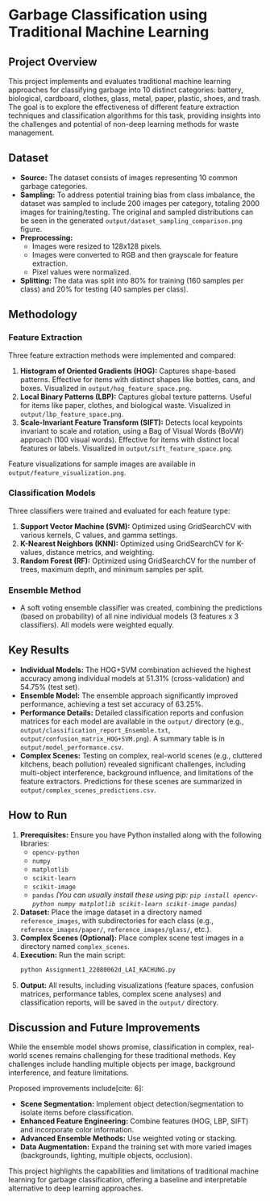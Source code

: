 # Garbage Classification using Traditional Machine Learning

## Project Overview

This project implements and evaluates traditional machine learning approaches for classifying garbage into 10 distinct categories: battery, biological, cardboard, clothes, glass, metal, paper, plastic, shoes, and trash. The goal is to explore the effectiveness of different feature extraction techniques and classification algorithms for this task, providing insights into the challenges and potential of non-deep learning methods for waste management.

## Dataset

* **Source:** The dataset consists of images representing 10 common garbage categories.
* **Sampling:** To address potential training bias from class imbalance, the dataset was sampled to include 200 images per category, totaling 2000 images for training/testing. The original and sampled distributions can be seen in the generated `output/dataset_sampling_comparison.png` figure.
* **Preprocessing:**
    * Images were resized to 128x128 pixels.
    * Images were converted to RGB and then grayscale for feature extraction.
    * Pixel values were normalized.
* **Splitting:** The data was split into 80% for training (160 samples per class) and 20% for testing (40 samples per class).

## Methodology

### Feature Extraction

Three feature extraction methods were implemented and compared:
1.  **Histogram of Oriented Gradients (HOG):** Captures shape-based patterns. Effective for items with distinct shapes like bottles, cans, and boxes. Visualized in `output/hog_feature_space.png`.
2.  **Local Binary Patterns (LBP):** Captures global texture patterns. Useful for items like paper, clothes, and biological waste. Visualized in `output/lbp_feature_space.png`.
3.  **Scale-Invariant Feature Transform (SIFT):** Detects local keypoints invariant to scale and rotation, using a Bag of Visual Words (BoVW) approach (100 visual words). Effective for items with distinct local features or labels. Visualized in `output/sift_feature_space.png`.

Feature visualizations for sample images are available in `output/feature_visualization.png`.

### Classification Models

Three classifiers were trained and evaluated for each feature type:
1.  **Support Vector Machine (SVM):** Optimized using GridSearchCV with various kernels, C values, and gamma settings.
2.  **K-Nearest Neighbors (KNN):** Optimized using GridSearchCV for K-values, distance metrics, and weighting.
3.  **Random Forest (RF):** Optimized using GridSearchCV for the number of trees, maximum depth, and minimum samples per split.

### Ensemble Method

* A soft voting ensemble classifier was created, combining the predictions (based on probability) of all nine individual models (3 features x 3 classifiers). All models were weighted equally.

## Key Results

* **Individual Models:** The HOG+SVM combination achieved the highest accuracy among individual models at 51.31% (cross-validation)  and 54.75% (test set).
* **Ensemble Model:** The ensemble approach significantly improved performance, achieving a test set accuracy of 63.25%.
* **Performance Details:** Detailed classification reports and confusion matrices for each model are available in the `output/` directory (e.g., `output/classification_report_Ensemble.txt`, `output/confusion_matrix_HOG+SVM.png`). A summary table is in `output/model_performance.csv`.
* **Complex Scenes:** Testing on complex, real-world scenes (e.g., cluttered kitchens, beach pollution) revealed significant challenges, including multi-object interference, background influence, and limitations of the feature extractors. Predictions for these scenes are summarized in `output/complex_scenes_predictions.csv`.

## How to Run

1.  **Prerequisites:** Ensure you have Python installed along with the following libraries:
    * `opencv-python`
    * `numpy`
    * `matplotlib`
    * `scikit-learn`
    * `scikit-image`
    * `pandas`
    *(You can usually install these using pip: `pip install opencv-python numpy matplotlib scikit-learn scikit-image pandas`)*
2.  **Dataset:** Place the image dataset in a directory named `reference_images`, with subdirectories for each class (e.g., `reference_images/paper/`, `reference_images/glass/`, etc.).
3.  **Complex Scenes (Optional):** Place complex scene test images in a directory named `complex_scenes`.
4.  **Execution:** Run the main script:
    ```bash
    python Assignment1_22080062d_LAI_KACHUNG.py
    ```
5.  **Output:** All results, including visualizations (feature spaces, confusion matrices, performance tables, complex scene analyses) and classification reports, will be saved in the `output/` directory.

## Discussion and Future Improvements

While the ensemble model shows promise, classification in complex, real-world scenes remains challenging for these traditional methods. Key challenges include handling multiple objects per image, background interference, and feature limitations.

Proposed improvements include[cite: 6]:
* **Scene Segmentation:** Implement object detection/segmentation to isolate items before classification.
* **Enhanced Feature Engineering:** Combine features (HOG, LBP, SIFT) and incorporate color information.
* **Advanced Ensemble Methods:** Use weighted voting or stacking.
* **Data Augmentation:** Expand the training set with more varied images (backgrounds, lighting, multiple objects, occlusion).

This project highlights the capabilities and limitations of traditional machine learning for garbage classification, offering a baseline and interpretable alternative to deep learning approaches.
